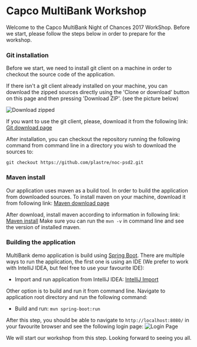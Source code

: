 # Capco MultiBank Workshop #

Welcome to the Capco MultiBank Night of Chances 2017 WorkShop. Before we start, 
please follow the steps below in order to prepare for the workshop.

### Git installation ###
Before we start, we need to install git client on a machine in order to checkout the
source code of the application. 

If there isn't a git client already installed on your machine, you can download the zipped
sources directly using the 'Clone or download' button on this page and then pressing 'Download ZIP'.
(see the picture below)

![Download zipped](https://github.com/plastre/noc-psd2/blob/master/media/git.PNG "Download zipped")

If you want to use the git client, please, download it from the following link:
[Git download page](https://git-scm.com/downloads)

After installation, you can checkout the repository running the following command from command
line in a directory you wish to download the sources to:

`git checkout https://github.com/plastre/noc-psd2.git`

### Maven install ###
Our application uses maven as a build tool. In order to build the application from downloaded sources. To
install maven on your machine, download it from following link:
[Maven download page](https://maven.apache.org/download.cgi)

After download, install maven according to information in following link: 
[Maven install](https://maven.apache.org/install.html)
Make sure you can run the `mvn -v` in command line and see the version of installed maven.

### Building the application ###
MultiBank demo application is build using [Spring Boot](https://projects.spring.io/spring-boot/). There are
multiple ways to run the application, the first one is using an IDE (We prefer to work with IntelliJ IDEA,
but feel free to use your favourite IDE):
* Import and run application from IntelliJ IDEA: [IntelliJ Import](https://www.jetbrains.com/help/idea/maven.html#maven_import_project_start)

Other option is to build and run it from command line. Navigate to application root directory and run the following command:
* Build and run: `mvn spring-boot:run`

After this step, you should be able to navigate to `http://localhost:8080/` in your favourite browser and
see the following login page:
![Login Page](https://github.com/plastre/noc-psd2/blob/master/media/login.PNG "Login Page")

We will start our workshop from this step. Looking forward to seeing you all.


